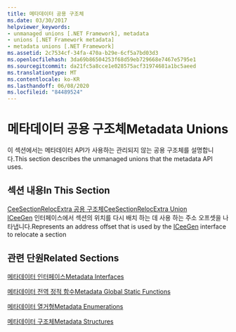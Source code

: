 ```yaml
---
title: 메타데이터 공용 구조체
ms.date: 03/30/2017
helpviewer_keywords:
- unmanaged unions [.NET Framework], metadata
- unions [.NET Framework metadata]
- metadata unions [.NET Framework]
ms.assetid: 2c7534cf-34fa-470a-b29e-6cf5a7bd03d3
ms.openlocfilehash: 3da69b86504253f68d59eb729668e7467e5795e1
ms.sourcegitcommit: da21fc5a8cce1e028575acf31974681a1bc5aeed
ms.translationtype: MT
ms.contentlocale: ko-KR
ms.lasthandoff: 06/08/2020
ms.locfileid: "84489524"
---
```

# <a name="metadata-unions"></a><span data-ttu-id="8a229-102">메타데이터 공용 구조체</span><span class="sxs-lookup"><span data-stu-id="8a229-102">Metadata Unions</span></span>
<span data-ttu-id="8a229-103">이 섹션에서는 메타데이터 API가 사용하는 관리되지 않는 공용 구조체를 설명합니다.</span><span class="sxs-lookup"><span data-stu-id="8a229-103">This section describes the unmanaged unions that the metadata API uses.</span></span>  
  
## <a name="in-this-section"></a><span data-ttu-id="8a229-104">섹션 내용</span><span class="sxs-lookup"><span data-stu-id="8a229-104">In This Section</span></span>  
 [<span data-ttu-id="8a229-105">CeeSectionRelocExtra 공용 구조체</span><span class="sxs-lookup"><span data-stu-id="8a229-105">CeeSectionRelocExtra Union</span></span>](ceesectionrelocextra-union.md)  
 <span data-ttu-id="8a229-106">[ICeeGen](iceegen-interface.md) 인터페이스에서 섹션의 위치를 다시 배치 하는 데 사용 하는 주소 오프셋을 나타냅니다.</span><span class="sxs-lookup"><span data-stu-id="8a229-106">Represents an address offset that is used by the [ICeeGen](iceegen-interface.md) interface to relocate a section</span></span>  
  
## <a name="related-sections"></a><span data-ttu-id="8a229-107">관련 단원</span><span class="sxs-lookup"><span data-stu-id="8a229-107">Related Sections</span></span>  
 [<span data-ttu-id="8a229-108">메타데이터 인터페이스</span><span class="sxs-lookup"><span data-stu-id="8a229-108">Metadata Interfaces</span></span>](metadata-interfaces.md)  
  
 [<span data-ttu-id="8a229-109">메타데이터 전역 정적 함수</span><span class="sxs-lookup"><span data-stu-id="8a229-109">Metadata Global Static Functions</span></span>](metadata-global-static-functions.md)  
  
 [<span data-ttu-id="8a229-110">메타데이터 열거형</span><span class="sxs-lookup"><span data-stu-id="8a229-110">Metadata Enumerations</span></span>](metadata-enumerations.md)  
  
 [<span data-ttu-id="8a229-111">메타데이터 구조체</span><span class="sxs-lookup"><span data-stu-id="8a229-111">Metadata Structures</span></span>](metadata-structures.md)
